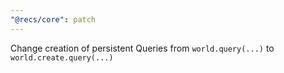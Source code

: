 ```yaml
---
"@recs/core": patch
---
```


Change creation of persistent Queries from `world.query(...)` to `world.create.query(...)`
